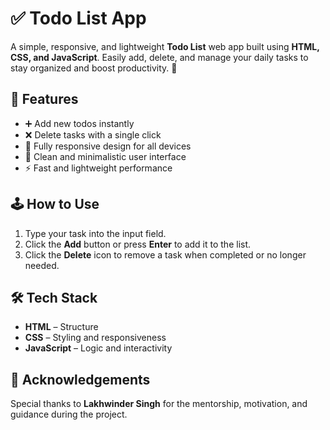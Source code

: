 # ✅ Todo List App

A simple, responsive, and lightweight **Todo List** web app built using **HTML, CSS, and JavaScript**. Easily add, delete, and manage your daily tasks to stay organized and boost productivity. 📝

## 📌 Features
- ➕ Add new todos instantly
- ❌ Delete tasks with a single click
- 📱 Fully responsive design for all devices
- 🎨 Clean and minimalistic user interface
- ⚡ Fast and lightweight performance

## 🕹️ How to Use
1. Type your task into the input field.
2. Click the **Add** button or press **Enter** to add it to the list.
3. Click the **Delete** icon to remove a task when completed or no longer needed.

## 🛠️ Tech Stack
- **HTML** – Structure
- **CSS** – Styling and responsiveness
- **JavaScript** – Logic and interactivity

## 🙏 Acknowledgements
Special thanks to **Lakhwinder Singh** for the mentorship, motivation, and guidance during the project.
